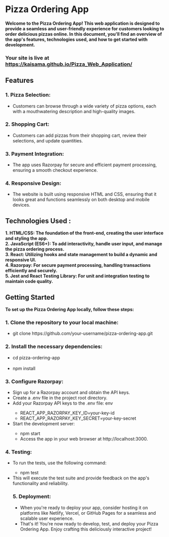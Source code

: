 # Pizza Ordering App 
__Welcome to the Pizza Ordering App! This web application is designed to provide a seamless and user-friendly experience for customers looking to order delicious pizzas online. In this document, you'll find an overview of the app's features, technologies used, and how to get started with development.__

### Your site is live at https://kaisama.github.io/Pizza_Web_Application/

## Features
### 1. Pizza Selection:
<ul style="list-style-type:disc;">
<li>Customers can browse through a wide variety of pizza options, each with a mouthwatering description and high-quality images.</li></ul>

### 2. Shopping Cart:
<ul style="list-style-type:disc;">
<li>Customers can add pizzas from their shopping cart, review their selections, and update quantities.</li></ul>

### 3. Payment Integration:
<ul style="list-style-type:disc;">
<li>The app uses Razorpay for secure and efficient payment processing, ensuring a smooth checkout experience.</li></ul>

### 4. Responsive Design:
<ul style="list-style-type:disc;">
<li>The website is built using responsive HTML and CSS, ensuring that it looks great and functions seamlessly on both desktop and mobile devices.</li></ul>

## Technologies Used :
__1. HTML/CSS: The foundation of the front-end, creating the user interface and styling the app.__ <br/>
__2. JavaScript (ES6+): To add interactivity, handle user input, and manage the pizza ordering process.__ <br/>
__3. React: Utilizing hooks and state management to build a dynamic and responsive UI.__ <br/>
__4. Razorpay: For secure payment processing, handling transactions efficiently and securely.__ <br/>
__5. Jest and React Testing Library: For unit and integration testing to maintain code quality.__

## Getting Started
__To set up the Pizza Ordering App locally, follow these steps:__

### 1. Clone the repository to your local machine:
  <ul style="list-style-type:disc;">
<li>git clone https://github.com/your-username/pizza-ordering-app.git</li></ul>

### 2. Install the necessary dependencies:
<ul style="list-style-type:disc;">
<li>cd pizza-ordering-app </li><br/>
<li>npm install</li></ul>

### 3. Configure Razorpay:
<ul style="list-style-type:disc;">
<li>Sign up for a Razorpay account and obtain the API keys.</li>
<li>Create a .env file in the project root directory.</li>
<li>Add your Razorpay API keys to the .env file: env</li>
       <ul style="list-style-type:circle;">
       <li> REACT_APP_RAZORPAY_KEY_ID=your-key-id</li>
      <li> REACT_APP_RAZORPAY_KEY_SECRET=your-key-secret</li></ul>
<li>Start the development server:</li>
        <ul style="list-style-type:circle;">
       <li>npm start</li>
        <li>Access the app in your web browser at http://localhost:3000.</li></ul>
</ul>

### 4. Testing:
<ul style="list-style-type:disc;">
<li>To run the tests, use the following command:</li>
  <ul style="list-style-type:circle;">
  <li>npm test</li></ul>
<li>This will execute the test suite and provide feedback on the app's functionality and reliability.</li>

### 5. Deployment:
<ul style="list-style-type:disc;">
<li>When you're ready to deploy your app, consider hosting it on platforms like Netlify, Vercel, or GitHub Pages for a seamless and scalable user experience.</li>
<li>That's it! You're now ready to develop, test, and deploy your Pizza Ordering App. Enjoy crafting this deliciously interactive project!</li>




